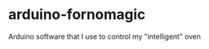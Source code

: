 arduino-fornomagic
==================

Arduino software that I use to control my "intelligent" oven
